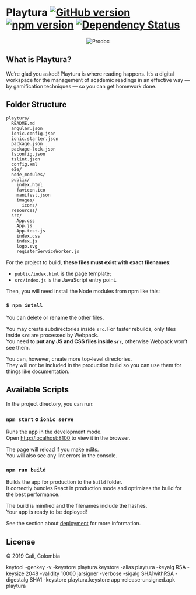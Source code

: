 # Playtura  [![GitHub version](https://badge.fury.io/gh/google%2Fmaterial-design-lite.svg)](https://badge.fury.io/gh/google%2Fmaterial-design-lite) [![npm version](https://badge.fury.io/js/material-design-lite.svg)](https://badge.fury.io/js/material-design-lite) [![Dependency Status](https://david-dm.org/google/material-design-lite.svg)](https://david-dm.org/google/material-design-lite)


<p align="center">
    <img src='https://res.cloudinary.com/attearturo/image/upload/v1558480169/Frame_2_bva24l.png' alt="Prodoc"/>
</p>

## What is Playtura?
We’re glad you asked! Playtura is where reading happens. It’s a digital workspace for the management of academic readings
in an effective way — by gamification techniques — so you can get homework done.


## Folder Structure

```
playtura/
  README.md  
  angular.json
  ionic.config.json
  ionic.starter.json
  package.json
  package-lock.json
  tsconfig.json
  tslint.json
  config.xml
  e2e/
  node_modules/
  public/
    index.html
    favicon.ico
    manifest.json
    images/
      icons/
  resources/
  src/
    App.css
    App.js
    App.test.js
    index.css
    index.js
    logo.svg
    registerServiceWorker.js
```

For the project to build, **these files must exist with exact filenames**:

* `public/index.html` is the page template;
* `src/index.js` is the JavaScript entry point.

Then, you will need install the Node modules from npm like this:

### `$ npm intall`

You can delete or rename the other files.

You may create subdirectories inside `src`. For faster rebuilds, only files inside `src` are processed by Webpack.<br>
You need to **put any JS and CSS files inside `src`**, otherwise Webpack won’t see them.

You can, however, create more top-level directories.<br>
They will not be included in the production build so you can use them for things like documentation.

## Available Scripts

In the project directory, you can run:

### `npm start`  o  `ionic serve`

Runs the app in the development mode.<br>
Open [http://localhost:8100](http://localhost:8100) to view it in the browser.

The page will reload if you make edits.<br>
You will also see any lint errors in the console.

### `npm run build`

Builds the app for production to the `build` folder.<br>
It correctly bundles React in production mode and optimizes the build for the best performance.

The build is minified and the filenames include the hashes.<br>
Your app is ready to be deployed!

See the section about [deployment](#deployment) for more information.


## License

© 2019
Cali, Colombia


keytool -genkey -v -keystore playtura.keystore -alias playtura -keyalg RSA -keysize 2048 -validity 10000
jarsigner -verbose -sigalg SHA1withRSA -digestalg SHA1 -keystore playtura.keystore app-release-unsigned.apk playtura